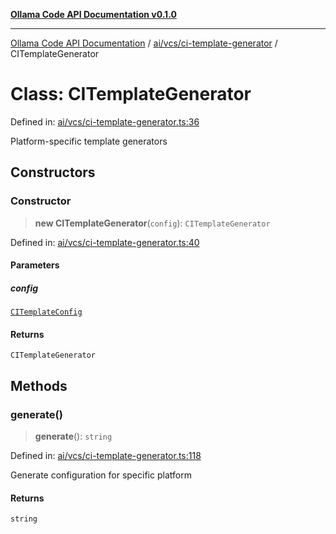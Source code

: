 [**Ollama Code API Documentation v0.1.0**](../../../../README.md)

***

[Ollama Code API Documentation](../../../../modules.md) / [ai/vcs/ci-template-generator](../README.md) / CITemplateGenerator

# Class: CITemplateGenerator

Defined in: [ai/vcs/ci-template-generator.ts:36](https://github.com/erichchampion/ollama-code/blob/7bf02bdc8ebf923c87dd1be8a3c8c4011170f2d0/ollama-code/src/ai/vcs/ci-template-generator.ts#L36)

Platform-specific template generators

## Constructors

### Constructor

> **new CITemplateGenerator**(`config`): `CITemplateGenerator`

Defined in: [ai/vcs/ci-template-generator.ts:40](https://github.com/erichchampion/ollama-code/blob/7bf02bdc8ebf923c87dd1be8a3c8c4011170f2d0/ollama-code/src/ai/vcs/ci-template-generator.ts#L40)

#### Parameters

##### config

[`CITemplateConfig`](../interfaces/CITemplateConfig.md)

#### Returns

`CITemplateGenerator`

## Methods

### generate()

> **generate**(): `string`

Defined in: [ai/vcs/ci-template-generator.ts:118](https://github.com/erichchampion/ollama-code/blob/7bf02bdc8ebf923c87dd1be8a3c8c4011170f2d0/ollama-code/src/ai/vcs/ci-template-generator.ts#L118)

Generate configuration for specific platform

#### Returns

`string`
